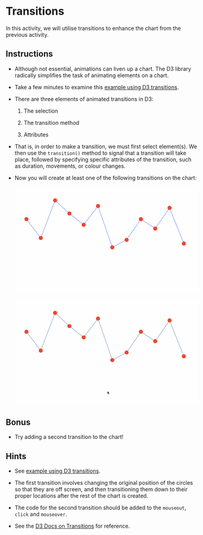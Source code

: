 # Transitions

In this activity, we will utilise transitions to enhance the chart from the previous activity.

## Instructions

* Although not essential, animations can liven up a chart. The D3 library radically simplifies the task of animating elements on a chart.

* Take a few minutes to examine this [example using D3 transitions](https://bl.ocks.org/d3noob/899a0b2490318a96f9ebd40a5a84e4a7).

* There are three elements of animated transitions in D3:

  1. The selection

  2. The transition method

  3. Attributes

* That is, in order to make a transition, we must first select element(s). We then use the `transition()` method to signal that a transition will take place, followed by specifying specific attributes of the transition, such as duration, movements, or colour changes.

* Now you will create at least one of the following transitions on the chart:

  ![transitions1.gif](Images/transitions1.gif)

  ![transitions2.gif](Images/transitions2.gif)

## Bonus

* Try adding a second transition to the chart!

## Hints

* See [example using D3 transitions](https://bl.ocks.org/d3noob/899a0b2490318a96f9ebd40a5a84e4a7).

* The first transition involves changing the original position of the circles so that they are off screen, and then transitioning them down to their proper locations after the rest of the chart is created.

* The code for the second transition should be added to the `mouseout`, `click` and `mouseover`.

* See the [D3 Docs on Transitions](https://github.com/d3/d3/blob/master/API.md#transitions-d3-transition) for reference.
